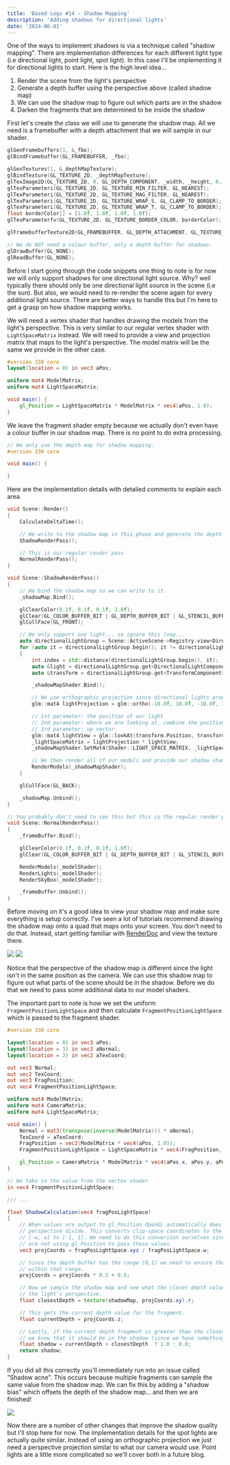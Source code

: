 ```yaml
---
title: 'Based Logs #14 - Shadow Mapping'
description: 'Adding shadows for directional lights'
date: '2024-06-01'
---
```


One of the ways to implement shadows is via a technique called "shadow mapping". There are implementation differences for each different light type (i.e directional light, point light, spot light). In this case I'll be implementing it for directional lights to start. Here is the high level idea...

1. Render the scene from the light's perspective
2. Generate a depth buffer using the perspective above (called shadow map)
3. We can use the shadow map to figure out which parts are in the shadow
4. Darken the fragments that are determined to be inside the shadow

First let's create the class we will use to generate the shadow map. All we need is a framebuffer with a depth attachment that we will sample in our shader.

```cpp
glGenFramebuffers(1, &_fbo);
glBindFramebuffer(GL_FRAMEBUFFER, _fbo);

glGenTextures(1, &_depthMapTexture);
glBindTexture(GL_TEXTURE_2D, _depthMapTexture);
glTexImage2D(GL_TEXTURE_2D, 0, GL_DEPTH_COMPONENT, _width, _height, 0, GL_DEPTH_COMPONENT, GL_FLOAT, NULL);
glTexParameteri(GL_TEXTURE_2D, GL_TEXTURE_MIN_FILTER, GL_NEAREST);
glTexParameteri(GL_TEXTURE_2D, GL_TEXTURE_MAG_FILTER, GL_NEAREST);
glTexParameteri(GL_TEXTURE_2D, GL_TEXTURE_WRAP_S, GL_CLAMP_TO_BORDER);
glTexParameteri(GL_TEXTURE_2D, GL_TEXTURE_WRAP_T, GL_CLAMP_TO_BORDER);
float borderColor[] = {1.0f, 1.0f, 1.0f, 1.0f};
glTexParameterfv(GL_TEXTURE_2D, GL_TEXTURE_BORDER_COLOR, borderColor);

glFramebufferTexture2D(GL_FRAMEBUFFER, GL_DEPTH_ATTACHMENT, GL_TEXTURE_2D, _depthMapTexture, 0);

// We do NOT need a colour buffer, only a depth buffer for shadows.
glDrawBuffer(GL_NONE);
glReadBuffer(GL_NONE);
```

Before I start going through the code snippets one thing to note is for now we will only support shadows for one directional light source. Why? well typically there should only be one directional light source in the scene (i.e the sun). But also, we would need to re-render the scene again for every additional light source. There are better ways to handle this but I'm here to get a grasp on how shadow mapping works.

We will need a vertex shader that handles drawing the models from the light's perspective. This is very similar to our regular vertex shader with `LightSpaceMatrix` instead. We will need to provide a view and projection matrix that maps to the light's perspective. The model matrix will be the same we provide in the other case.

```glsl
#version 330 core
layout(location = 0) in vec3 aPos;

uniform mat4 ModelMatrix;
uniform mat4 LightSpaceMatrix;

void main() {
    gl_Position = LightSpaceMatrix * ModelMatrix * vec4(aPos, 1.0);
}

```

We leave the fragment shader empty because we actually don't even have a colour buffer in our shadow map. There is no point to do extra processing.

```glsl
// We only use the depth map for shadow mapping.
#version 330 core

void main() {

}
```

Here are the implementation details with detailed comments to explain each area.

```cpp
void Scene::Render()
{
    CalculateDeltaTime();

    // We write to the shadow map in this phase and generate the depth texture
    ShadowRenderPass();

    // This is our regular render pass
    NormalRenderPass();
}
```

```cpp
void Scene::ShadowRenderPass()
{
    // We bind the shadow map so we can write to it.
    _shadowMap.Bind();

    glClearColor(0.1f, 0.1f, 0.1f, 1.0f);
    glClear(GL_COLOR_BUFFER_BIT | GL_DEPTH_BUFFER_BIT | GL_STENCIL_BUFFER_BIT);
    glCullFace(GL_FRONT);

    // We only support one light... so ignore this loop...
    auto directionalLightGroup = Scene::ActiveScene->Registry.view<DirectionalLightComponent, TransformComponent>();
    for (auto it = directionalLightGroup.begin(); it != directionalLightGroup.end(); ++it)
    {
        int index = std::distance(directionalLightGroup.begin(), it);
        auto &light = directionalLightGroup.get<DirectionalLightComponent>(*it);
        auto &transform = directionalLightGroup.get<TransformComponent>(*it);

        _shadowMapShader.Bind();

        // We use orthographic projection since directional lights produce light from the exact same angle.
        glm::mat4 lightProjection = glm::ortho(-10.0f, 10.0f, -10.0f, 10.0f, 0.1f, 10.0f);

        // 1st parameter: the position of our light
        // 2nd parameter: where we are looking at, combine the position and the direction of the light
        // 3rd parameter: up vector
        glm::mat4 lightView = glm::lookAt(transform.Position, transform.Position + transform.GetDirection(), glm::vec3(0.0, 1.0, 0.0));
        _lightSpaceMatrix = lightProjection * lightView;
        _shadowMapShader.SetMat4(Shader::LIGHT_SPACE_MATRIX, _lightSpaceMatrix);

        // We then render all of our models and provide our shadow shader.
        RenderModels(_shadowMapShader);
    }

    glCullFace(GL_BACK);

    _shadowMap.Unbind();
}
```

```cpp
// You probably don't need to see this but this is the regular render pass.
void Scene::NormalRenderPass()
{
    _frameBuffer.Bind();

    glClearColor(0.1f, 0.1f, 0.1f, 1.0f);
    glClear(GL_COLOR_BUFFER_BIT | GL_DEPTH_BUFFER_BIT | GL_STENCIL_BUFFER_BIT);

    RenderModels(_modelShader);
    RenderLights(_modelShader);
    RenderSkyBox(_modelShader);

    _frameBuffer.Unbind();
}
```

Before moving on it's a good idea to view your shadow map and make sure everything is setup correctly. I've seen a lot of tutorials recommend drawing the shadow map onto a quad that maps onto your screen. You don't need to do that. Instead, start getting familiar with [RenderDoc](https://matek.dev/blog/basedlogs-7/) and view the texture there.

<Img src="regular.jpg" />

<Img src="shadowmap.jpg" />

Notice that the perspective of the shadow map is different since the light isn't in the same position as the camera. We can use this shadow map to figure out what parts of the scene should be in the shadow. Before we do that we need to pass some additional data to our model shaders.

The important part to note is how we set the uniform `FragmentPositionLightSpace` and then calculate `FragmentPositionLightSpace` which is passed to the fragment shader.

```glsl
#version 330 core

layout(location = 0) in vec3 aPos;
layout(location = 1) in vec3 aNormal;
layout(location = 2) in vec2 aTexCoord;

out vec3 Normal;
out vec2 TexCoord;
out vec3 FragPosition;
out vec4 FragmentPositionLightSpace;

uniform mat4 ModelMatrix;
uniform mat4 CameraMatrix;
uniform mat4 LightSpaceMatrix;

void main() {
    Normal = mat3(transpose(inverse(ModelMatrix))) * aNormal;
    TexCoord = aTexCoord;
    FragPosition = vec3(ModelMatrix * vec4(aPos, 1.0));
    FragmentPositionLightSpace = LightSpaceMatrix * vec4(FragPosition, 1.0);

    gl_Position = CameraMatrix * ModelMatrix * vec4(aPos.x, aPos.y, aPos.z, 1.0);
}
```

```glsl
// We take in the value from the vertex shader
in vec4 FragmentPositionLightSpace;

/// ...

float ShadowCalculation(vec4 fragPosLightSpace)
{
    // When values are output to gl_Position OpenGL automatically does a
    // perspective divide. This converts clip-space coordinates to the range
    // [-w, w] to [-1, 1]. We need to do this conversion ourselves since we
    // are not using gl_Position to pass these values.
    vec3 projCoords = fragPosLightSpace.xyz / fragPosLightSpace.w;

    // Since the depth buffer has the range [0,1] we need to ensure they are
    // within that range.
    projCoords = projCoords * 0.5 + 0.5;

    // Now we sample the shadow map and see what the closet depth value is from
    // the light's perspective.
    float closestDepth = texture(shadowMap, projCoords.xy).r;

    // This gets the current depth value for the fragment.
    float currentDepth = projCoords.z;

    // Lastly, if the current depth fragment is greater than the closestDepth, then
    // we know that it should be in the shadow (since we have something infront).
    float shadow = currentDepth > closestDepth  ? 1.0 : 0.0;
    return shadow;
}
```

If you did all this correctly you'll immediately run into an issue called "Shadow acne". This occurs because multiple fragments can sample the same value from the shadow map. We can fix this by adding a "shadow bias" which offsets the depth of the shadow map... and then we are finished!

<Img src="result.jpg" />

Now there are a number of other changes that improve the shadow quality but I'll stop here for now. The implementation details for the spot lights are actually quite similar. Instead of using an orthographic projection we just need a perspective projection similar to what our camera would use. Point lights are a little more complicated so we'll cover both in a future blog.

<Spotify src="track/3ozivYJGJGq6TSzdy8m64X?si=7a53a43dc07d4ee0" />
